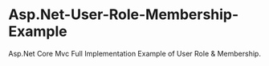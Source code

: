 # Asp.Net-User-Role-Membership-Example
Asp.Net Core Mvc Full Implementation Example of User Role &amp; Membership.
